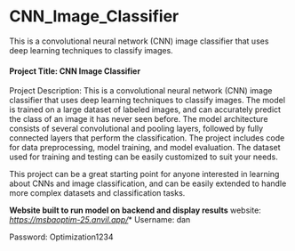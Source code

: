 # CNN_Image_Classifier
This is a convolutional neural network (CNN) image classifier that uses deep learning techniques to classify images. 

#### Project Title: CNN Image Classifier

Project Description: This is a convolutional neural network (CNN) image classifier that uses deep learning techniques to classify images. The model is trained on a large dataset of labeled images, and can accurately predict the class of an image it has never seen before. The model architecture consists of several convolutional and pooling layers, followed by fully connected layers that perform the classification. The project includes code for data preprocessing, model training, and model evaluation. The dataset used for training and testing can be easily customized to suit your needs.


This project can be a great starting point for anyone interested in learning about CNNs and image classification, and can be easily extended to handle more complex datasets and classification tasks.

**Website built to run model on backend and display results**
website: *https://msbaoptim-25.anvil.app/**
Username: dan 

Password: Optimization1234
